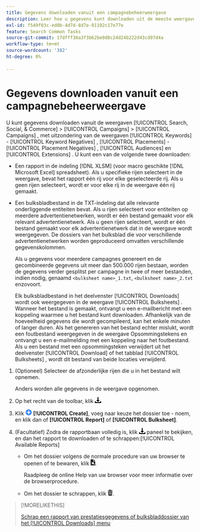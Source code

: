 ```yaml
---
title: Gegevens downloaden vanuit een campagnebeheerweergave
description: Leer hoe u gegevens kunt downloaden uit de meeste weergaven voor campagnebeheer.
exl-id: f549f03c-ed0b-4d7d-8d7e-91192c17e77e
feature: Search Common Tasks
source-git-commit: 17dfff36a3f3b62be0d8c24d24b222d43cd97d4a
workflow-type: tm+mt
source-wordcount: '382'
ht-degree: 0%

---
```


# Gegevens downloaden vanuit een campagnebeheerweergave

<!-- Add info about new UI -->

U kunt gegevens downloaden vanuit de weergaven [!UICONTROL Search, Social, & Commerce] > [!UICONTROL Campaigns] > [!UICONTROL Campaigns] , met uitzondering van de weergaven [!UICONTROL Keywords] - [!UICONTROL Keyword Negatives] , [!UICONTROL Placements] - [!UICONTROL Placement Negatives] , [!UICONTROL Audiences] en [!UICONTROL Extensions] . U kunt een van de volgende twee downloaden:

* Een rapport in de indeling [!DNL XLSM] (voor macro geschikte [!DNL Microsoft Excel] spreadsheet). Als u specifieke rijen selecteert in de weergave, bevat het rapport één rij voor elke geselecteerde rij. Als u geen rijen selecteert, wordt er voor elke rij in de weergave één rij gemaakt.

* Een bulksbladbestand in de TXT-indeling dat alle relevante onderliggende entiteiten bevat. Als u rijen selecteert voor entiteiten op meerdere advertentienetwerken, wordt er één bestand gemaakt voor elk relevant advertentienetwerk. Als u geen rijen selecteert, wordt er één bestand gemaakt voor elk advertentienetwerk dat in de weergave wordt weergegeven. De dossiers van het bulksblad die voor verschillende advertentienetwerken worden geproduceerd omvatten verschillende gegevenskolommen.

  Als u gegevens voor meerdere campagnes genereert en de gecombineerde gegevens uit meer dan 500.000 rijen bestaan, worden de gegevens verder gesplitst per campagne in twee of meer bestanden, indien nodig, genaamd `<bulksheet name>_1.txt`, `<bulksheet name>_2.txt` enzovoort.

  Elk bulksbladbestand in het deelvenster [!UICONTROL Downloads] wordt ook weergegeven in de weergave [!UICONTROL Bulksheets] . Wanneer het bestand is gemaakt, ontvangt u een e-mailbericht met een koppeling waarmee u het bestand kunt downloaden. Afhankelijk van de hoeveelheid gegevens die wordt gecompileerd, kan het enkele minuten of langer duren. Als het genereren van het bestand echter mislukt, wordt een foutbestand weergegeven in de weergave Opsommingstekens en ontvangt u een e-mailmelding met een koppeling naar het foutbestand. Als u een bestand met een opsommingsteken verwijdert uit het deelvenster [!UICONTROL Download] of het tabblad [!UICONTROL Bulksheets] , wordt dit bestand van beide locaties verwijderd.

1. (Optioneel) Selecteer de afzonderlijke rijen die u in het bestand wilt opnemen.

   Anders worden alle gegevens in de weergave opgenomen.

1. Op het recht van de toolbar, klik ![ Download van het Rapport van de Download van het 0&rbrace; ](/help/search-social-commerce/assets/download.png ".")

1. Klik ![ creëren ](/help/search-social-commerce/assets/add.png " ") **[!UICONTROL Create]**, voeg naar keuze het dossier toe - noem, en klik dan of **[!UICONTROL Report]** of **[!UICONTROL Bulksheet]**.

1. (Facultatief) Zodra de rapportbaan volledig is, klik ![ Download van het Rapport 1&rbrace; ](/help/search-social-commerce/assets/download.png " om het ") paneel te bekijken, en dan het rapport te downloaden of te schrappen:[!UICONTROL Available Reports]

   * Om het dossier volgens de normale procedure van uw browser te openen of te bewaren, klik ![ spreadsheet van de Download ](/help/search-social-commerce/assets/download-spreadsheet.png " spreadsheet van de Download ").

     Raadpleeg de online Help van uw browser voor meer informatie over de browserprocedure.

   * Om het dossier te schrappen, klik ![ Schrapping ](/help/search-social-commerce/assets/delete.png " ").

>[!MORELIKETHIS]
>
>[ Schrap een rapport van prestatiesgegevens of bulksbladdossier van het [!UICONTROL Downloads] menu ](/help/search-social-commerce/common-tasks/navigation-editing-selection/download-delete-data.md)
